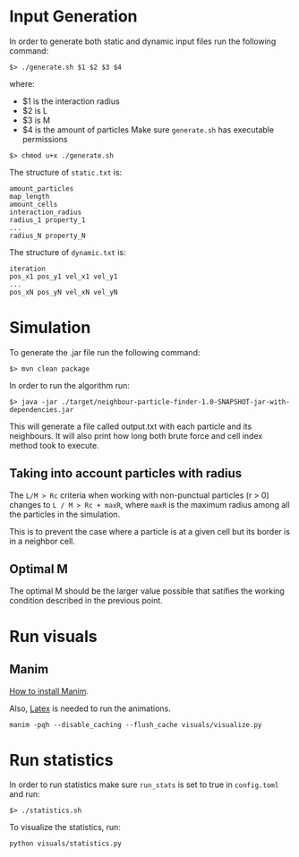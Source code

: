 # Input Generation

In order to generate both static and dynamic input files run the following command:
```shell
$> ./generate.sh $1 $2 $3 $4
```
where:
- $1 is the interaction radius
- $2 is L
- $3 is M
- $4 is the amount of particles
Make sure `generate.sh` has executable permissions
```shell
$> chmod u+x ./generate.sh
```

The structure of `static.txt` is:
```
amount_particles
map_length
amount_cells
interaction_radius
radius_1 property_1
...
radius_N property_N
```
The structure of `dynamic.txt` is:
```
iteration
pos_x1 pos_y1 vel_x1 vel_y1
...
pos_xN pos_yN vel_xN vel_yN
```


# Simulation

To generate the .jar file run the following command:
```shell  
$> mvn clean package  
```

In order to run the algorithm run:
```shell
$> java -jar ./target/neighbour-particle-finder-1.0-SNAPSHOT-jar-with-dependencies.jar
```

This will generate a file called output.txt with each particle and its neighbours. It will also print how long both brute force and cell index method took to execute.

## Taking into account particles with radius
The `L/M > Rc` criteria when working with non-punctual particles (r > 0) changes to `L / M > Rc + maxR`, where `maxR` is the maximum radius among all the particles in the simulation.

This is to prevent the case where a particle is at a given cell but its border is in a neighbor cell.

## Optimal M

The optimal M should be the larger value possible that satifies the working condition described in the previous point.

# Run visuals

## Manim
[How to install Manim](https://docs.manim.community/en/stable/installation.html).

Also, [Latex](https://docs.manim.community/en/stable/installation/windows.html#optional-dependencies) is needed to run the animations.
```
manim -pqh --disable_caching --flush_cache visuals/visualize.py
```

# Run statistics

In order to run statistics make sure `run_stats` is set to true in `config.toml` and run:
```shell
$> ./statistics.sh
```

To visualize the statistics, run:
```shell
python visuals/statistics.py
```
